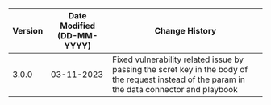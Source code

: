 | **Version** | **Date Modified (DD-MM-YYYY)** | **Change History**                          |
|-------------|--------------------------------|---------------------------------------------|
| 3.0.0       |     03-11-2023                 | Fixed vulnerability related issue by passing the scret key in the body of the request instead of the param in the data connector and playbook                    |